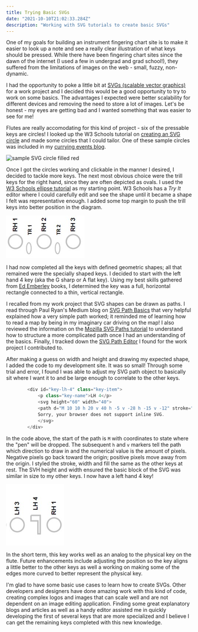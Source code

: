 ```yaml
---
title: Trying Basic SVGs
date: "2021-10-10T21:02:33.284Z"
description: "Working with SVG tutorials to create basic SVGs"
---
```


One of my goals for building an instrument fingering chart site is to make it easier to look up a note and see a really clear illustration of what keys should be pressed. While there have been fingering chart sites since the dawn of the internet (I used a few in undergrad and grad school!), they suffered from the limitations of images on the web - small, fuzzy, non-dynamic.

I had the opportunity to poke a little bit at [SVGs (scalable vector graphics)](https://en.wikipedia.org/wiki/Scalable_Vector_Graphics) for a work project and I decided this would be a good opportunity to try to work on some basics. The advantages I expected were better scalability for different devices and removing the need to store a lot of images. Let's be honest - my eyes are getting bad and I wanted something that was easier to see for me!

Flutes are really accomodating for this kind of project - six of the pressable keys are circles! I looked up the W3 Schools tutorial on [creating an SVG circle](https://www.w3schools.com/graphics/svg_circle.asp) and made some circles that I could tailor. One of these sample circles was included in my [currying events blog](https://kristenkinnearohlmann.dev/static/cdd1622f6231a833480521f1a959b93d/c80d3/app-click.jpg).

![sample SVG circle filled red](https://kristenkinnearohlmann.dev/static/cdd1622f6231a833480521f1a959b93d/c80d3/app-click.jpg)

Once I got the circles working and clickable in the manner I desired, I decided to tackle more keys. The next most obvious choice were the trill keys for the right hand, since they are often depicted as ovals. I used the [W3 Schools ellipse tutorial](https://www.w3schools.com/graphics/svg_ellipse.asp) as my starting point. W3 Schools has a _Try It_ editor where I could carefully edit and see the shape until it became a shape I felt was representative enough. I added some top margin to push the trill keys into better position in the diagram.

<img src="./trill-keys.jpg" alt="right hand flute keys with trill keys">

I had now completed all the keys with defined geometric shapes; all that remained were the specially shaped keys. I decided to start with the left hand 4 key (aka the G sharp or A flat key). Using my best skills gathered from [Ed Emberley](https://en.wikipedia.org/wiki/Ed_Emberley) books, I determined the key was a full, horizontal rectangle connected to a thin, vertical rectangle.

I recalled from my work project that SVG shapes can be drawn as paths. I read through Paul Ryan's Medium blog on [SVG Path Basics](https://developer.mozilla.org/en-US/docs/Web/SVG/Tutorial/Paths) that very helpful explained how a very simple path worked; it reminded me of learning how to read a map by being in my imaginary car driving on the map! I also reviewed the information on the [Mozilla SVG Paths tutorial](https://developer.mozilla.org/en-US/docs/Web/SVG/Tutorial/Paths) to understand how to structure a more complicated path once I had an understanding of the basics. Finally, I tracked down the [SVG Path Editor](https://yqnn.github.io/svg-path-editor/) I found for the work project I contributed to.

After making a guess on width and height and drawing my expected shape, I added the code to my development site. It was so small! Through some trial and error, I found I was able to adjust my SVG path object to basically sit where I want it to and be large enough to correlate to the other keys.

```JavaScript
        <div id="key-lh-4" class="key-item">
            <p class="key-name">LH 4</p>
            <svg height="60" width="40">
            <path d="M 10 10 h 20 v 40 h -5 v -28 h -15 v -12" stroke="silver" stroke-width="3" fill="none" />
            Sorry, your browser does not support inline SVG.
            </svg>
        </div>
```

In the code above, the start of the path is `M` with coordinates to state where the "pen" will be dropped. The subsequent `h` and `v` markers tell the path which direction to draw in and the numerical value is the amount of pixels. Negative pixels go back toward the origin; positive pixels move away from the origin. I styled the stroke, width and fill the same as the other keys at rest. The SVH height and width ensured the basic block of the SVG was similar in size to my other keys. I now have a left hand 4 key!

<img src="./g-sharp-key.jpg" alt="g sharp key created via SVG">

In the short term, this key works well as an analog to the physical key on the flute. Future enhancements include adjusting the position so the key aligns a little better to the other keys as well a working on making some of the edges more curved to better represent the physical key.

I'm glad to have some basic use cases to learn how to create SVGs. Other developers and designers have done amazing work with this kind of code, creating complex logos and images that can scale well and are not dependent on an image editing application. Finding some great explanatory blogs and articles as well as a handy editor assisted me in quickly developing the first of several keys that are more specialized and I believe I can get the remaining keys completed with this new knowledge.